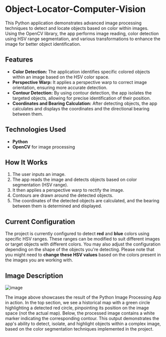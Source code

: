 # Object-Locator-Computer-Vision
This Python application demonstrates advanced image processing techniques to detect and locate objects based on color within images. Using the OpenCV library, the app performs image reading, color detection using HSV range segmentation, and various transformations to enhance the image for better object identification.

## Features

- **Color Detection:** The application identifies specific colored objects within an image based on the HSV color space.
- **Perspective Warp:** It applies a perspective warp to correct image orientation, ensuring more accurate detection.
- **Contour Detection:** By using contour detection, the app isolates the targeted objects, allowing for precise identification of their position.
- **Coordinates and Bearing Calculation:** After detecting objects, the app calculates and displays the coordinates and the directional bearing between them.
  
## Technologies Used

- **Python**
- **OpenCV** for image processing

## How It Works
1. The user inputs an image.
2. The app reads the image and detects objects based on color segmentation (HSV range).
3. It then applies a perspective warp to rectify the image.
4. Contours are drawn around the detected objects.
5. The coordinates of the detected objects are calculated, and the bearing between them is determined and displayed.

## Current Configuration

The project is currently configured to detect **red** and **blue** colors using specific HSV ranges. These ranges can be modified to suit different images or target objects with different colors. You may also adjust the configuration depending on the shape of the objects you're detecting. Please note that you might need to **change these HSV values** based on the colors present in the images you are working with. 


## Image Description
![image](https://github.com/user-attachments/assets/638a85fe-90cf-4526-9eb2-f35df01d24a7)

The image above showcases the result of the Python Image Processing App in action. In the top section, we see a historical map with a green circle highlighting a detected red circle, pinpointing its position on the image space (not the actual map). Below, the processed image contains a white marker indicating the corresponding contour. This output demonstrates the app's ability to detect, isolate, and highlight objects within a complex image, based on the color segmentation techniques implemented in the project.
